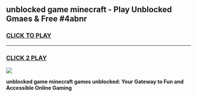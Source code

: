 
## unblocked game minecraft - Play Unblocked Gmaes & Free #4abnr
<h3>
<a href="https://news.freeplayer.one?title=unblocked_game_minecraft&ref=24F">CLICK TO PLAY</a></h3>
<hr>

<h3>
<a href="https://news.freeplayer.one?title=unblocked_game_minecraft&ref=24F">CLICK 2 PLAY</a>
  
</h3>

<a href="https://news.freeplayer.one?title=unblocked_game_minecraft&ref=24F/"><img src="https://clearcache.store/games.png"></a>


**unblocked game minecraft games unblocked: Your Gateway to Fun and Accessible Online Gaming**
